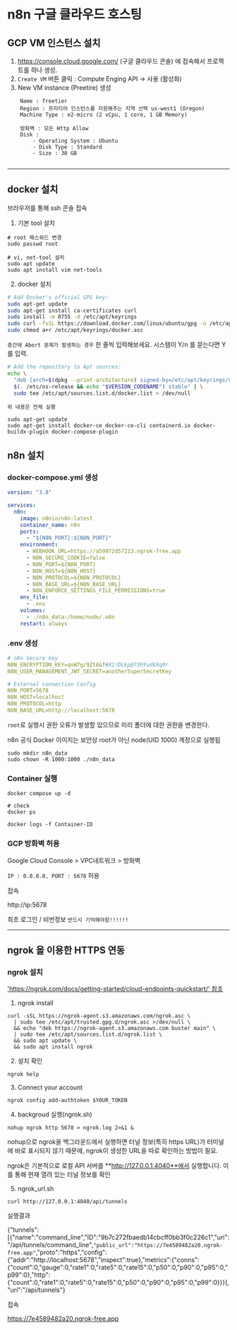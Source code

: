 # n8n 구글 클라우드 호스팅

## GCP VM 인스턴스 설치

1. https://console.cloud.google.com/ (구글 클라우드 콘솔) 에 접속해서 프로젝트를 하나 생성.
2. `Create VM` 버튼 클릭 : Compute Enging API -> 사용 (활성화)
3. New VM instance (Preetire) 생성

````text
    Name : freetier
    Region : 프리티어 인스턴스를 지원해주는 지역 선택 us-west1 (Oregon)
    Machine Type : e2-micro (2 vCpu, 1 core, 1 GB Memory)
    
    방화벽 : 모든 Http Allow
    Disk :
        - Operating System : Ubuntu
        - Disk Type : Standard
        - Size : 30 GB
     
````

---


## docker 설치

브라우저를 통해 ssh 콘솔 접속

1. 기본 tool 설치

```shell
# root 패스워드 변경
sudo passwd root

# vi, net-tool 설치 
sudo apt update
sudo apt install vim net-tools
```

2. docker 설치

```bash
# Add Docker's official GPG key:
sudo apt-get update
sudo apt-get install ca-certificates curl
sudo install -m 0755 -d /etc/apt/keyrings
sudo curl -fsSL https://download.docker.com/linux/ubuntu/gpg -o /etc/apt/keyrings/docker.asc
sudo chmod a+r /etc/apt/keyrings/docker.asc
```
`중간에 Abort 문제가 발생하는 경우` 한 줄씩 입력해보세요. 시스템이 Y/n 를 묻는다면 Y를 입력.

```bash
# Add the repository to Apt sources:
echo \
  "deb [arch=$(dpkg --print-architecture) signed-by=/etc/apt/keyrings/docker.asc] https://download.docker.com/linux/ubuntu \
  $(. /etc/os-release && echo "$VERSION_CODENAME") stable" | \
  sudo tee /etc/apt/sources.list.d/docker.list > /dev/null
```

`위 내용은 전체 실행`

```shell
sudo apt-get update
sudo apt-get install docker-ce docker-ce-cli containerd.io docker-buildx-plugin docker-compose-plugin
```

## n8n 설치

### docker-compose.yml 생성

```yaml
version: "3.8"

services:
  n8n:
    image: n8nio/n8n:latest
    container_name: n8n
    ports:
      - "${N8N_PORT}:${N8N_PORT}"
    environment:
      - WEBHOOK_URL=https://a59972d57213.ngrok-free.app
      - N8N_SECURE_COOKIE=false
      - N8N_PORT=${N8N_PORT}
      - N8N_HOST=${N8N_HOST}
      - N8N_PROTOCOL=${N8N_PROTOCOL}
      - N8N_BASE_URL=${N8N_BASE_URL}
      - N8N_ENFORCE_SETTINGS_FILE_PERMISSIONS=true
    env_file:
      - .env
    volumes:
      - ./n8n_data:/home/node/.n8n
    restart: always
```

### .env 생성

```yaml
# n8n Secure key
N8N_ENCRYPTION_KEY=qvW7g/9ZtA&f#X1!DLkp@73hYud$Xq0r
N8N_USER_MANAGEMENT_JWT_SECRET=anotherSuperSecretKey

# External connection Config
N8N_PORT=5678
N8N_HOST=localhost
N8N_PROTOCOL=http
N8N_BASE_URL=http://localhost:5678
```

`root`로 실행시 권한 오류가 발생할 있으므로 미리 폴더에 대한 권한을 변경한다.

n8n 공식 Docker 이미지는 보안상 root가 아닌 node(UID 1000) 계정으로 실행됩

```shell
sudo mkdir n8n_data
sudo chown -R 1000:1000 ./n8n_data
```

### Container 실행

```shell
docker compose up -d

# check
docker ps 

docker logs -f Container-ID
```
### GCP 방화벽 허용
Google Cloud Console > VPC네트워크 > 방화벽 

`IP : 0.0.0.0, PORT : 5678` 허용

접속

http://ip:5678

최초 로그인 / 비번정보 `반드시 기억해야함!!!!!!`

---

## ngrok 을 이용한 HTTPS 연동

### ngrok 설치

['https://ngrok.com/docs/getting-started/cloud-endpoints-quickstart/' 참조](https://ngrok.com/docs/getting-started/cloud-endpoints-quickstart/)

1. ngrok install
```shell
curl -sSL https://ngrok-agent.s3.amazonaws.com/ngrok.asc \
  | sudo tee /etc/apt/trusted.gpg.d/ngrok.asc >/dev/null \
  && echo "deb https://ngrok-agent.s3.amazonaws.com buster main" \
  | sudo tee /etc/apt/sources.list.d/ngrok.list \
  && sudo apt update \
  && sudo apt install ngrok
```
2. 설치 확인
```shell
ngrok help
```
3. Connect your account
```shell
ngrok config add-authtoken $YOUR_TOKEN
```
4. backgroud 실행(ngrok.sh)
```shell
nohup ngrok http 5678 > ngrok.log 2>&1 &
```

nohup으로 ngrok을 백그라운드에서 실행하면 터널 정보(특히 https URL)가 터미널에 바로 표시되지 않기 때문에, ngrok이 생성한 URL을 따로 확인하는 방법이 필요.

ngrok은 기본적으로 로컬 API 서버를 **http://127.0.0.1:4040**에서 실행합니다. 이를 통해 현재 열려 있는 터널 정보를 확인

5. ngrok_url.sh
```shell
curl http://127.0.0.1:4040/api/tunnels
```
실행결과

{"tunnels":[{"name":"command_line","ID":"9b7c272fbaedb14cbcff0bb3f0c226c1","uri":"/api/tunnels/command_line",`"public_url":"https://7e4589482a20.ngrok-free.app"`,"proto":"https","config":{"addr":"http://localhost:5678","inspect":true},"metrics":{"conns":{"count":0,"gauge":0,"rate1":0,"rate5":0,"rate15":0,"p50":0,"p90":0,"p95":0,"p99":0},"http":{"count":0,"rate1":0,"rate5":0,"rate15":0,"p50":0,"p90":0,"p95":0,"p99":0}}}],"uri":"/api/tunnels"}

접속

https://7e4589482a20.ngrok-free.app





